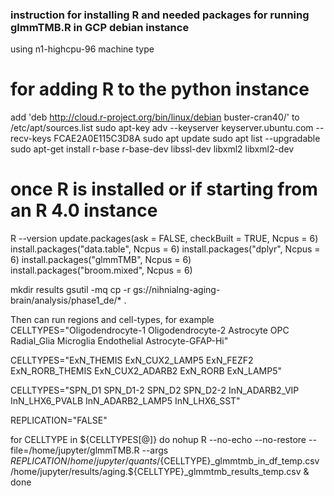 ### instruction for installing R and needed packages for running glmmTMB.R in GCP debian instance

using n1-highcpu-96 machine type

# for adding R to the python instance
add 'deb http://cloud.r-project.org/bin/linux/debian buster-cran40/' to /etc/apt/sources.list
sudo apt-key adv --keyserver keyserver.ubuntu.com --recv-keys FCAE2A0E115C3D8A
sudo apt update
sudo apt list --upgradable
sudo apt-get install r-base r-base-dev libssl-dev libxml2 libxml2-dev

# once R is installed or if starting from an R 4.0 instance
R --version
update.packages(ask = FALSE, checkBuilt = TRUE, Ncpus = 6)
install.packages("data.table", Ncpus = 6)
install.packages("dplyr", Ncpus = 6)
install.packages("glmmTMB", Ncpus = 6)
install.packages("broom.mixed", Ncpus = 6)

mkdir results
gsutil -mq cp -r gs://nihnialng-aging-brain/analysis/phase1_de/* .

Then can run regions and cell-types, for example
CELLTYPES="Oligodendrocyte-1 Oligodendrocyte-2 Astrocyte OPC Radial_Glia Microglia Endothelial Astrocyte-GFAP-Hi"

CELLTYPES="ExN_THEMIS ExN_CUX2_LAMP5 ExN_FEZF2 ExN_RORB_THEMIS ExN_CUX2_ADARB2 ExN_RORB ExN_LAMP5"

CELLTYPES="SPN_D1 SPN_D1-2 SPN_D2 SPN_D2-2 InN_ADARB2_VIP InN_LHX6_PVALB InN_ADARB2_LAMP5 InN_LHX6_SST"

REPLICATION="FALSE"

for CELLTYPE in ${CELLTYPES[@]}
do
nohup R --no-echo --no-restore --file=/home/jupyter/glmmTMB.R --args ${REPLICATION} /home/jupyter/quants/${CELLTYPE}_glmmtmb_in_df_temp.csv /home/jupyter/results/aging.${CELLTYPE}_glmmtmb_results_temp.csv &
done